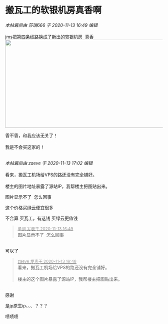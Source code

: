 # 搬瓦工的软银机房真香啊


<i class="pstatus"> 本帖最后由 莎瑞666 于 2020-11-13 16:49 编辑 </i><br />
<br />
jms把第四条线路换成了新出的软银机房&nbsp;&nbsp;真香&nbsp;&nbsp;<img id="aimg_Y4963" onclick="zoom(this, this.src, 0, 0, 0)" class="zoom" width="600" height="281" src="http://88.198.106.51:7575/filebrowser/api/public/dl/uOwL1uDO/22222.jpg" onmouseover="img_onmouseoverfunc(this)" onclick="zoom(this)" style="cursor:pointer" border="0" alt="" /><img id="aimg_P9bhB" onclick="zoom(this, this.src, 0, 0, 0)" class="zoom" src="http://88.198.106.51:7575/filebrowser/api/public/dl/Q2X7stci/111.jpg" onmouseover="img_onmouseoverfunc(this)" onload="thumbImg(this)" border="0" alt="" />

香不香，和我应该无关了！<br />
<br />
我是不会买这家的！<br />
<br />
<img src="static/image/smiley/default/lol.gif" smilieid="12" border="0" alt="" /><img src="static/image/smiley/default/lol.gif" smilieid="12" border="0" alt="" /><img src="static/image/smiley/default/lol.gif" smilieid="12" border="0" alt="" />

<i class="pstatus"> 本帖最后由 zaeve 于 2020-11-13 17:02 编辑 </i><br />
<br />
看来，搬瓦工机场给VPS的路还没有完全铺好。<br />
<br />
楼主的图片地址暴露了源站IP，我帮楼主把图贴出来。<br />
<img id="aimg_lZ2uC" onclick="zoom(this, this.src, 0, 0, 0)" class="zoom" src="https://s3.ax1x.com/2020/11/13/DpBaM8.jpg" onmouseover="img_onmouseoverfunc(this)" onload="thumbImg(this)" border="0" alt="" /><img id="aimg_u9u3s" onclick="zoom(this, this.src, 0, 0, 0)" class="zoom" src="https://cdn.jsdelivr.net/gh/hishis/forum-master/public/images/patch.gif" onmouseover="img_onmouseoverfunc(this)" onload="thumbImg(this)" border="0" alt="" />

图片显示不了&nbsp;&nbsp;怎么回事

这个价格买绿云便宜很多

不合算 买瓦工。有这钱 买绿云更值钱

<div class="quote"><blockquote><font size="2"><a href="https://www.hostloc.com/forum.php?mod=redirect&amp;goto=findpost&amp;pid=9449250&amp;ptid=766293" target="_blank"><font color="#999999">单阔 发表于 2020-11-13 16:49</font></a></font><br />
图片显示不了&nbsp;&nbsp;怎么回事</blockquote></div><br />
可以了

<div class="quote"><blockquote><font size="2"><a href="https://www.hostloc.com/forum.php?mod=redirect&amp;goto=findpost&amp;pid=9449236&amp;ptid=766293" target="_blank"><font color="#999999">zaeve 发表于 2020-11-13 16:48</font></a></font><br />
看来，搬瓦工机场给VPS的路还没有完全铺好。<br />
<br />
楼主的这个图片暴露了源站IP，我帮楼主把图贴出来。</blockquote></div><br />
感谢

是jp原生ip、、、？？？

啧啧啧<img id="aimg_W2722" onclick="zoom(this, this.src, 0, 0, 0)" class="zoom" src="https://cdn.jsdelivr.net/gh/hishis/forum-master/public/images/patch.gif" onmouseover="img_onmouseoverfunc(this)" onload="thumbImg(this)" border="0" alt="" />
